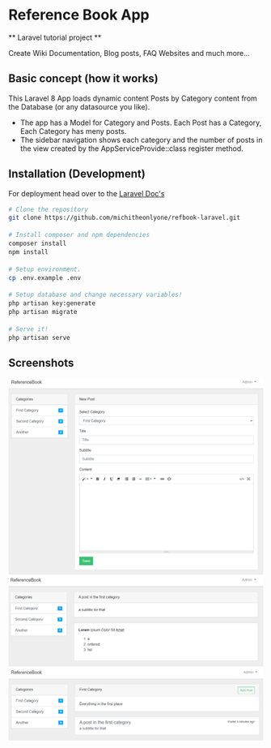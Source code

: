 # Reference Book App
** Laravel tutorial project **

Create Wiki Documentation, Blog posts, FAQ Websites and much more...

## Basic concept (how it works)
This Laravel 8 App loads dynamic content Posts by Category content from the Database (or any datasource you like).

- The app has a Model for Category and Posts. Each Post has a Category, Each Category has meny posts.
- The sidebar navigation shows each category and the number of posts in the view created by the AppServiceProvide::class register method.

## Installation (Development)
For deployment head over to the [Laravel Doc's](https://laravel.com/docs/8.x/deployment)

```bash
# Clone the repository
git clone https://github.com/michitheonlyone/refbook-laravel.git

# Install composer and npm dependencies
composer install
npm install

# Setup environment.
cp .env.example .env

# Setup database and change necessary variables!
php artisan key:generate
php artisan migrate

# Serve it!
php artisan serve
```

## Screenshots
![Create Post](./screenshots/createpost.png)
![Show Post](./screenshots/showpost.png)
![Sho Posts](./screenshots/showpostlist.png)
